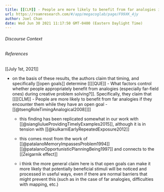 ```yaml
---
title: [[CLM]] - People are more likely to benefit from far analogies if they encounter them while they have an open goal - [[@tsengRoleTimingAnalogical2008]]
url: https://roamresearch.com/#/app/megacoglab/page/F99XK_4jy
author: Joel Chan
date: Wed Jun 30 2021 11:17:50 GMT-0400 (Eastern Daylight Time)
---
```




###### Discourse Context



###### References

[[July 1st, 2021]]

- on the basis of these results, the authors claim that timing, and specifically [[open goals]] determine [[[[QUE]] - What factors control whether people appropriately benefit from analogies (especially far-field ones) during creative problem solving?]]. Specifically, they claim that [[[[CLM]] - People are more likely to benefit from far analogies if they encounter them while they have an open goal - [[@tsengRoleTimingAnalogical2008]]]]

    - this finding has been replicated somewhat in our work with [[@siangliulueProvidingTimelyExamples2015]], although it is in tension with [[@kulkarniEarlyRepeatedExposure2012]]

    - this comes most from the work of [[@patalanoMemoryImpassesProblem1994]] [[@patalanoOpportunisticPlanningBeing1997]] and connects to the [[Zeigarnik effect]]

    - i think the more general claim here is that open goals can make it more likely that potentially beneficial stimuli will be noticed and processed in useful ways, even if there are normal barriers that might prevent this (such as in the case of far analogies, difficulties with mapping, etc.)
